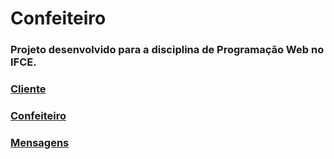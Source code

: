 # Confeiteiro

### Projeto desenvolvido para a disciplina de Programação Web no IFCE.

### [Cliente](http://pweb-guilherme.great-site.net/site-confeiteiro/cliente/index.php)

### [Confeiteiro](http://pweb-guilherme.great-site.net/site-confeiteiro/confeiteiro/index.php)

### [Mensagens](http://pweb-guilherme.great-site.net/site-confeiteiro/mensagens/index.php)
